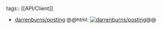 tags:: [[API/Client]]

- [darrenburns/posting](https://github.com/darrenburns/posting)
  @@html: <a href="https://github.com/darrenburns/posting/"><img src="https://github-readme-stats-astronomer.vercel.app/api/pin/?username=darrenburns&repo=posting&theme=tokyonight" alt="darrenburns/posting"/></a>@@